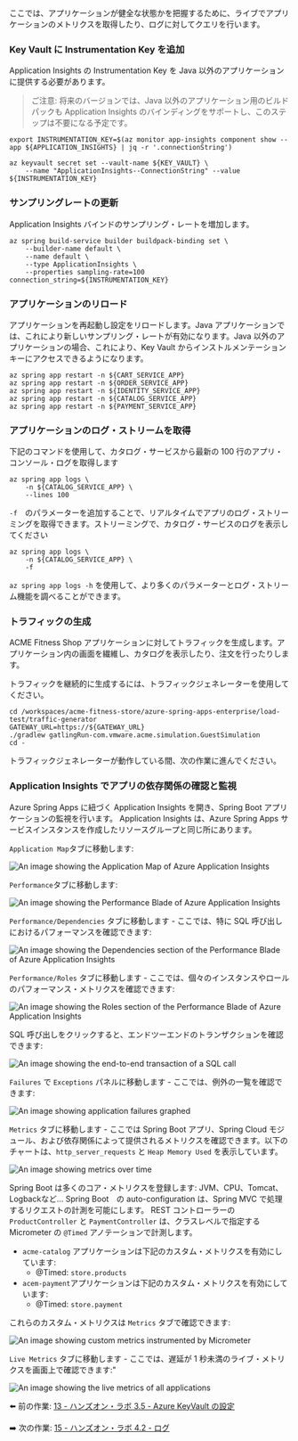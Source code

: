 ここでは、アプリケーションが健全な状態かを把握するために、ライブでアプリケーションのメトリクスを取得したり、ログに対してクエリを行います。

### Key Vault に Instrumentation Key を追加

Application Insights の Instrumentation Key を Java 以外のアプリケーションに提供する必要があります。

> ご注意: 将来のバージョンでは、Java 以外のアプリケーション用のビルドパックも Application Insights のバインディングをサポートし、このステップは不要になる予定です。

```shell
export INSTRUMENTATION_KEY=$(az monitor app-insights component show --app ${APPLICATION_INSIGHTS} | jq -r '.connectionString')

az keyvault secret set --vault-name ${KEY_VAULT} \
    --name "ApplicationInsights--ConnectionString" --value ${INSTRUMENTATION_KEY}
```

### サンプリングレートの更新

Application Insights バインドのサンプリング・レートを増加します。

```shell
az spring build-service builder buildpack-binding set \
    --builder-name default \
    --name default \
    --type ApplicationInsights \
    --properties sampling-rate=100 connection_string=${INSTRUMENTATION_KEY}
```

### アプリケーションのリロード

アプリケーションを再起動し設定をリロードします。Java アプリケーションでは、これにより新しいサンプリング・レートが有効になります。Java 以外のアプリケーションの場合、これにより、Key Vault からインストルメンテーション キーにアクセスできるようになります。

```shell
az spring app restart -n ${CART_SERVICE_APP}
az spring app restart -n ${ORDER_SERVICE_APP}
az spring app restart -n ${IDENTITY_SERVICE_APP}
az spring app restart -n ${CATALOG_SERVICE_APP}
az spring app restart -n ${PAYMENT_SERVICE_APP}
```

### アプリケーションのログ・ストリームを取得

下記のコマンドを使用して、カタログ・サービスから最新の 100 行のアプリ・コンソール・ログを取得します

```shell
az spring app logs \
    -n ${CATALOG_SERVICE_APP} \
    --lines 100
```

`-f`　のパラメーターを追加することで、リアルタイムでアプリのログ・ストリーミングを取得できます。ストリーミングで、カタログ・サービスのログを表示してください


```shell
az spring app logs \
    -n ${CATALOG_SERVICE_APP} \
    -f
```

`az spring app logs -h` を使用して、より多くのパラメーターとログ・ストリーム機能を調べることができます。

### トラフィックの生成

ACME Fitness Shop アプリケーションに対してトラフィックを生成します。アプリケーション内の画面を繊維し、カタログを表示したり、注文を行ったりします。

トラフィックを継続的に生成するには、トラフィックジェネレーターを使用してください。

```shell
cd /workspaces/acme-fitness-store/azure-spring-apps-enterprise/load-test/traffic-generator
GATEWAY_URL=https://${GATEWAY_URL} 
./gradlew gatlingRun-com.vmware.acme.simulation.GuestSimulation
cd -
```

トラフィックジェネレーターが動作している間、次の作業に進んでください。

### Application Insights でアプリの依存関係の確認と監視

Azure Spring Apps に紐づく Application Insights を開き、Spring Boot アプリケーションの監視を行います。
Application Insights は、Azure Spring Apps サービスインスタンスを作成したリソースグループと同じ所にあります。

`Application Map`タブに移動します:

![An image showing the Application Map of Azure Application Insights](../../../../media/fitness-store-application-map.jpg)

`Performance`タブに移動します:

![An image showing the Performance Blade of Azure Application Insights](../../../../media/performance.jpg)

`Performance/Dependencies` タブに移動します - ここでは、特に SQL 呼び出しにおけるパフォーマンスを確認できます:

![An image showing the Dependencies section of the Performance Blade of Azure Application Insights](../../../../media/performance_dependencies.jpg)

`Performance/Roles` タブに移動します - ここでは、個々のインスタンスやロールのパフォーマンス・メトリクスを確認できます:

![An image showing the Roles section of the Performance Blade of Azure Application Insights](../../../../media/fitness-store-roles-in-performance-blade.jpg)

SQL 呼び出しをクリックすると、エンドツーエンドのトランザクションを確認できます:

![An image showing the end-to-end transaction of a SQL call](../../../../media/fitness-store-end-to-end-transaction-details.jpg)

`Failures` で `Exceptions` パネルに移動します - ここでは、例外の一覧を確認できます:

![An image showing application failures graphed](../../../../media/fitness-store-exceptions.jpg)

`Metrics` タブに移動します - ここでは Spring Boot アプリ、Spring Cloud モジュール、および依存関係によって提供されるメトリクスを確認できます。以下のチャートは、`http_server_requests` と `Heap Memory Used` を表示しています。

![An image showing metrics over time](../../../../media/metrics.jpg)

Spring Boot は多くのコア・メトリクスを登録します: JVM、CPU、Tomcat、Logbackなど...
Spring Boot　の auto-configuration は、Spring MVC で処理するリクエストの計測を可能にします。
REST コントローラーの `ProductController` と `PaymentController` は、クラスレベルで指定するMicrometer の `@Timed` アノテーションで計測します。

* `acme-catalog` アプリケーションは下記のカスタム・メトリクスを有効にしています:
  * @Timed: `store.products`
* `acem-payment`アプリケーションは下記のカスタム・メトリクスを有効にしています:
  * @Timed: `store.payment`

これらのカスタム・メトリクスは `Metrics` タブで確認できます:

![An image showing custom metrics instrumented by Micrometer](../../../../media/fitness-store-custom-metrics-with-payments-2.jpg)

`Live Metrics` タブに移動します - ここでは、遅延が 1 秒未満のライブ・メトリクスを画面上で確認できます:"

![An image showing the live metrics of all applications](../../../../media/live-metrics.jpg)

⬅️ 前の作業: [13 - ハンズオン・ラボ 3.5 - Azure KeyVault の設定](../13-hol-3.5-configure-azure-keyvault/README.md)

➡️ 次の作業: [15 - ハンズオン・ラボ 4.2 - ログ](../15-hol-4.2-logging/README.md)